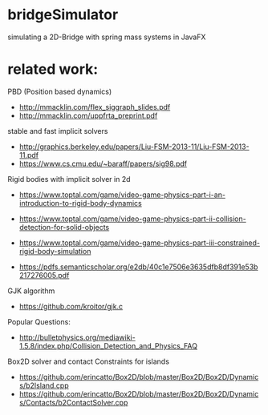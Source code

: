 # bridgeSimulator
simulating a 2D-Bridge with spring mass systems in JavaFX

# related work: 
PBD (Position based dynamics)
* http://mmacklin.com/flex_siggraph_slides.pdf
* http://mmacklin.com/uppfrta_preprint.pdf

stable and fast implicit solvers
* http://graphics.berkeley.edu/papers/Liu-FSM-2013-11/Liu-FSM-2013-11.pdf
* https://www.cs.cmu.edu/~baraff/papers/sig98.pdf

Rigid bodies with implicit solver in 2d
* https://www.toptal.com/game/video-game-physics-part-i-an-introduction-to-rigid-body-dynamics
* https://www.toptal.com/game/video-game-physics-part-ii-collision-detection-for-solid-objects
* https://www.toptal.com/game/video-game-physics-part-iii-constrained-rigid-body-simulation

* https://pdfs.semanticscholar.org/e2db/40c1e7506e3635dfb8df391e53b217276005.pdf

GJK algorithm
* https://github.com/kroitor/gjk.c

Popular Questions: 
* http://bulletphysics.org/mediawiki-1.5.8/index.php/Collision_Detection_and_Physics_FAQ

Box2D solver and contact Constraints for islands
* https://github.com/erincatto/Box2D/blob/master/Box2D/Box2D/Dynamics/b2Island.cpp
* https://github.com/erincatto/Box2D/blob/master/Box2D/Box2D/Dynamics/Contacts/b2ContactSolver.cpp

